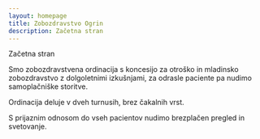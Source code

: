 ```yaml
---
layout: homepage
title: Zobozdravstvo Ogrin
description: Začetna stran
---
```

Začetna stran

Smo zobozdravstvena ordinacija s koncesijo za otroško in mladinsko zobozdravstvo z dolgoletnimi izkušnjami, za odrasle paciente pa nudimo samoplačniške storitve.

Ordinacija deluje v dveh turnusih, brez čakalnih vrst.

S prijaznim odnosom do vseh pacientov nudimo brezplačen pregled in svetovanje.


